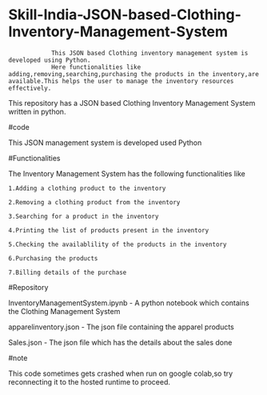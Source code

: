 # Skill-India-JSON-based-Clothing-Inventory-Management-System
                This JSON based Clothing inventory management system is developed using Python.
                Here functionalities like adding,removing,searching,purchasing the products in the inventory,are available.This helps the user to manage the inventory resources effectively.


This repository has a JSON based Clothing Inventory Management System written in python.

#code

  This JSON management system is developed used Python

#Functionalities

The Inventory Management System has the following functionalities like

    1.Adding a clothing product to the inventory
    
    2.Removing a clothing product from the inventory
    
    3.Searching for a product in the inventory
    
    4.Printing the list of products present in the inventory
    
    5.Checking the availablility of the products in the inventory
    
    6.Purchasing the products 
    
    7.Billing details of the purchase
 
#Repository

InventoryManagementSystem.ipynb - A python notebook which contains the Clothing Management System

apparelinventory.json - The json file containing the apparel products

Sales.json - The json file which has the details about the sales done

#note

 This code sometimes gets crashed when run on google colab,so try reconnecting it to the hosted runtime to proceed.
